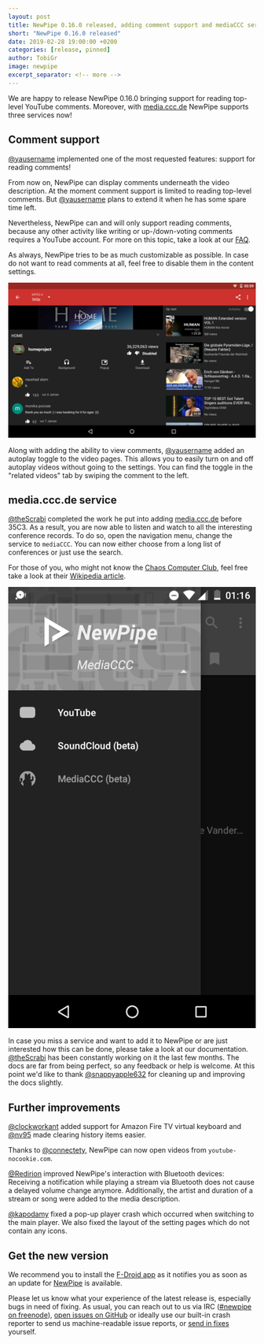 ```yaml
---
layout: post
title: NewPipe 0.16.0 released, adding comment support and mediaCCC service
short: "NewPipe 0.16.0 released"
date: 2019-02-28 19:00:00 +0200
categories: [release, pinned]
author: TobiGr
image: newpipe
excerpt_separator: <!-- more -->
---
```


We are happy to release NewPipe 0.16.0 bringing support for reading top-level YouTube comments. Moreover, with [media.ccc.de](https://media.ccc.de) NewPipe supports three services now!


<!-- more -->


## Comment support
[@yausername](https://github.com/yausername) implemented one of the most requested features: support for reading comments!

From now on, NewPipe can display comments underneath the video description. At the moment comment support is limited to reading top-level comments. But [@yausername](https://github.com/yausername) plans to extend it when he has some spare time left.

Nevertheless, NewPipe can and will only support reading comments, because any other activity like writing or up-/down-voting comments requires a YouTube account. For more on this topic, take a look at our [FAQ](/FAQ/bugs/).

As always, NewPipe tries to be as much customizable as possible. In case do not want to read comments at all, feel free to disable them in the content settings.

<img class="no-flow vertical" src="/img/screenshots/shot_video_detail_with_coments_tablet_dark.png"/>

Along with adding the ability to view comments, [@yausername](https://github.com/yausername) added an autoplay toggle to the video pages. This allows you to easily turn on and off autoplay videos without going to the settings. You can find the toggle in the "related videos" tab by swiping the comment to the left.


## media.ccc.de service

[@theScrabi](https://github.com/theScrabi) completed the work he put into adding [media.ccc.de](https://media.ccc.de) before 35C3. As a result, you are now able to listen and watch to all the interesting conference records. To do so, open the navigation menu, change the service to `mediaCCC`. You can now either choose from a long list of conferences or just use the search. 

For those of you, who might not know the [Chaos Computer Club](https://www.ccc.de/en/), feel free take a look at their [Wikipedia article](https://en.wikipedia.org/wiki/Chaos_Computer_Club).

<img class="no-flow" src="/img/screenshots/shot_navigation_drawer_services_dark.png"/>

In case you miss a service and want to add it to NewPipe or are just interested how this can be done, please take a look at our documentation. [@theScrabi](https://github.com/theScrabi) has been constantly working on it the last few months. The docs are far from being perfect, so any feedback or help is welcome. At this point we'd like to thank [@snappyapple632](https://github.com/snappyapple632) for cleaning up and improving the docs slightly.

## Further improvements
[@clockworkant](https://github.com/clockworkant) added support for Amazon Fire TV virtual keyboard and [@nv95](https://github.com/nv95) made clearing history items easier.

Thanks to [@connectety](https://github.com/connectety), NewPipe can now open videos from `youtube-nocookie.com`.

[@Redirion](https://github.com/Redirion) improved NewPipe's interaction with Bluetooth devices: Receiving a notification while playing a stream via Bluetooth does not cause a delayed volume change anymore. Additionally, the artist and duration of a stream or song were added to the media description.

[@kapodamy](https://github.com/kapodamy) fixed a pop-up player crash which occurred when switching to the main player.
We also fixed the layout of the setting pages which do not contain any icons.

## Get the new version

We recommend you to install the [F-Droid app](https://f-droid.org/) as it notifies you as soon as an update for [NewPipe](https://f-droid.org/packages/org.schabi.newpipe/) is available.

Please let us know what your experience of the latest release is, especially bugs in need of fixing. As usual, you can reach out to us via IRC ([#newpipe on freenode](https://webchat.freenode.net/?channels=newpipe)), [open issues on GitHub](https://github.com/TeamNewPipe/NewPipe/issues/new) or ideally use our built-in crash reporter to send us machine-readable issue reports, or [send in fixes](https://github.com/TeamNewPipe/NewPipe/blob/dev/.github/CONTRIBUTING.md#bug-fixing) yourself.

